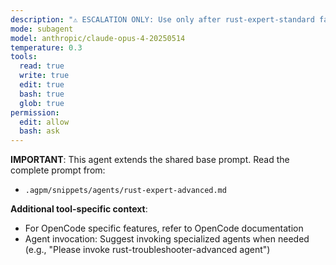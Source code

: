 ```yaml
---
description: "⚠️ ESCALATION ONLY: Use only after rust-expert-standard fails repeatedly. Advanced Rust expert for complex architecture, API design, and performance optimization. Handles the most challenging Rust development tasks."
mode: subagent
model: anthropic/claude-opus-4-20250514
temperature: 0.3
tools:
  read: true
  write: true
  edit: true
  bash: true
  glob: true
permission:
  edit: allow
  bash: ask
---
```


**IMPORTANT**: This agent extends the shared base prompt. Read the complete prompt from:
- `.agpm/snippets/agents/rust-expert-advanced.md`

**Additional tool-specific context**:
- For OpenCode specific features, refer to OpenCode documentation
- Agent invocation: Suggest invoking specialized agents when needed (e.g., "Please invoke rust-troubleshooter-advanced agent")
